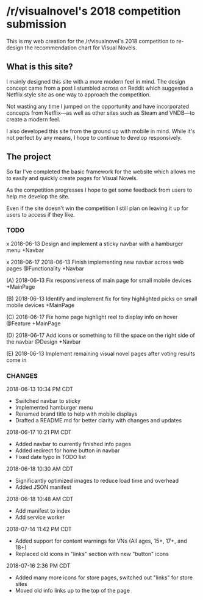 # /r/visualnovel's 2018 competition submission

This is my web creation for the /r/visualnovel's 2018 competition to re-design the recommendation chart for Visual Novels.

## What is this site?

I mainly designed this site with a more modern feel in mind.
The design concept came from a post I stumbled across on Reddit which suggested a Netflix style site as one way to approach the competition.

Not wasting any time I jumped on the opportunity and have incorporated concepts from Netflix—as well as other sites such as Steam and VNDB—to create a modern feel.

I also developed this site from the ground up with mobile in mind. While it's not perfect by any means, I hope to continue to develop responsively.

## The project

So far I've completed the basic framework for the website which allows me to easily and quickly create pages for Visual Novels.

As the competition progresses I hope to get some feedback from users to help me develop the site.

Even if the site doesn't win the competition I still plan on leaving it up for users to access if they like.

### TODO

x 2018-06-13 Design and implement a sticky navbar with a hamburger menu +Navbar

x 2018-06-17 2018-06-13 Finish implementing new navbar across web pages @Functionality +Navbar

(A) 2018-06-13 Fix responsiveness of main page for small mobile devices +MainPage

(B) 2018-06-13 Identify and implement fix for tiny highlighted picks on small mobile devices +MainPage

(C) 2018-06-17 Fix home page highlight reel to display info on hover @Feature +MainPage

(D) 2018-06-17 Add icons or something to fill the space on the right side of the navbar @Design +Navbar

(E) 2018-06-13 Implement remaining visual novel pages after voting results come in

### CHANGES

2018-06-13 10:34 PM CDT

- Switched navbar to sticky
- Implemented hamburger menu
- Renamed brand title to help with mobile displays
- Drafted a README.md for better clarity with changes and updates

2018-06-17 10:21 PM CDT

- Added navbar to currently finished info pages
- Added redirect for home button in navbar
- Fixed date typo in TODO list

2018-06-18 10:30 AM CDT

- Significantly optimized images to reduce load time and overhead
- Added JSON manifest

2018-06-18 10:48 AM CDT

- Add manifest to index
- Add service worker

2018-07-14 11:42 PM CDT

- Added support for content warnings for VNs (All ages, 15+, 17+, and 18+)
- Replaced old icons in "links" section with new "button" icons

2018-07-16 2:36 PM CDT

- Added many more icons for store pages, switched out "links" for store sites
- Moved old info links up to the top of the page
